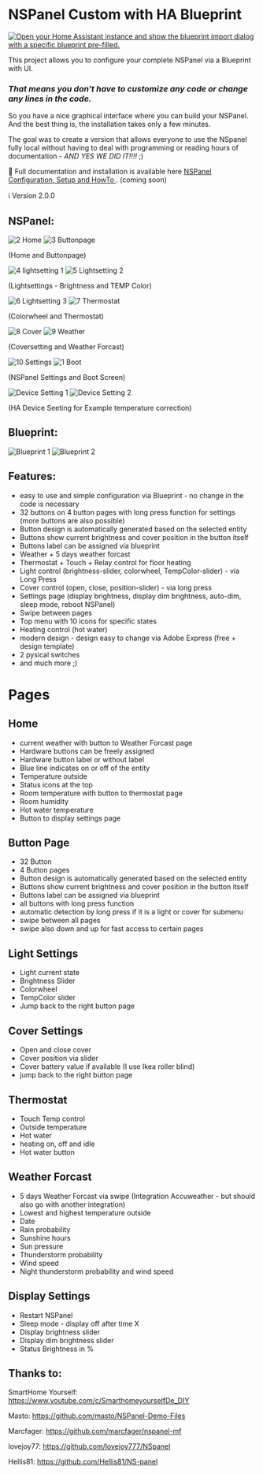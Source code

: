 # NSPanel Custom with HA Blueprint
[![Open your Home Assistant instance and show the blueprint import dialog with a specific blueprint pre-filled.](https://my.home-assistant.io/badges/blueprint_import.svg)](https://my.home-assistant.io/redirect/blueprint_import/?blueprint_url=https%3A%2F%2Fgithub.com%2FBlackymas%2FNSPanel_HA_Blueprint%2Fblob%2Fmain%2Fnspnael_blueprint.yaml)

This project allows you to configure your complete NSPanel via a Blueprint with UI.
### *That means you don't have to customize any code or change any lines in the code.*

So you have a nice graphical interface where you can build your NSPanel.
And the best thing is, the installation takes only a few minutes.

The goal was to create a version that allows everyone to use the NSpanel fully local without having to deal with programming or reading hours of documentation - *AND YES WE DID IT!!!!* ;)

📕 Full documentation and installation is available here [NSPanel Configuration, Setup and HowTo ](https://github.com/Blackymas/NSPanel_HA_Blueprint/wiki). (coming soon)


ℹ️ Version 2.0.0
    

## NSPanel:
![2 Home](https://user-images.githubusercontent.com/41958506/203653897-cf96a7af-2b92-4ad9-a375-987decad5aa7.png)
![3 Buttonpage](https://user-images.githubusercontent.com/41958506/203654022-c6d81263-ce56-4a84-917a-9d4911f19f55.png)

(Home and Buttonpage)


![4 lightsetting 1](https://user-images.githubusercontent.com/41958506/203654055-943d1910-7673-4d9f-ad81-7ef00d155e5a.png)
![5 Lightsetting 2](https://user-images.githubusercontent.com/41958506/203654076-93e110df-f314-4cf1-8500-ed667f2202fd.png)

(Lightsettings - Brightness and TEMP Color)


![6 Lightsetting 3](https://user-images.githubusercontent.com/41958506/203654179-f7303b02-c886-4890-b976-cb498940a627.png)
![7 Thermostat](https://user-images.githubusercontent.com/41958506/203654189-4294b634-430f-423c-b170-9f1680f94b0e.png)

(Colorwheel and Thermostat)


![8 Cover](https://user-images.githubusercontent.com/41958506/203654290-c6ec2f2f-7924-492c-914c-0d96dc3907e0.png)
![9 Weather](https://user-images.githubusercontent.com/41958506/203654307-24000d00-b7e1-47eb-bd64-9e97b508db52.png)

(Coversetting and Weather Forcast)


![10 Settings](https://user-images.githubusercontent.com/41958506/203654386-e4e574ad-8674-4268-84dd-1c4e40f98eb9.png)
![1 Boot](https://user-images.githubusercontent.com/41958506/203667473-d33523a4-3197-4838-9099-cccebfc727db.png)

(NSPanel Settings and Boot Screen)


![Device Setting 1](https://user-images.githubusercontent.com/41958506/203723223-8afc0e44-51cf-49ed-8a49-8ba713716639.png)
![Device Setting 2](https://user-images.githubusercontent.com/41958506/203724491-53ecd93d-bc7c-4c2d-850b-f106691e2639.png)


(HA Device Seeting for Example temperature correction)


## Blueprint:
![Blueprint 1](https://user-images.githubusercontent.com/41958506/203655004-a11f5a1c-d098-4e1a-958a-0293e50000b2.png)
![Blueprint 2](https://user-images.githubusercontent.com/41958506/203655014-e6cae9df-aaf8-4537-8165-b8f44a177d3b.png)



## Features:
- easy to use and simple configuration via Blueprint - no change in the code is necessary
- 32 buttons on 4 button pages with long press function for settings (more buttons are also possible)
- Button design is automatically generated based on the selected entity
- Buttons show current brightness and cover position in the button itself
- Buttons label can be assigned via blueprint
- Weather + 5 days weather forcast
- Thermostat + Touch + Relay control for floor heating
- Light control (brightness-slider, colorwheel, TempColor-slider) - via Long Press
- Cover control (open, close, position-slider) - via long press
- Settings page (display brightness, display dim brightness, auto-dim, sleep mode, reboot NSPanel)
- Swipe between pages
- Top menu with 10 icons for specific states
- Heating control (hot water)
- modern design - design easy to change via Adobe Express (free + design template)
- 2 pysical switches
- and much more ;)


# Pages

## Home
- current weather with button to Weather Forcast page
- Hardware buttons can be freely assigned
- Hardware button label or without label
- Blue line indicates on or off of the entity
- Temperature outside
- Status icons at the top
- Room temperature with button to thermostat page
- Room humidity
- Hot water temperature
- Button to display settings page


## Button Page
- 32 Button
- 4 Button pages
- Button design is automatically generated based on the selected entity
- Buttons show current brightness and cover position in the button itself
- Buttons label can be assigned via blueprint
- all buttons with long press function
- automatic detection by long press if it is a light or cover for submenu
- swipe between all pages 
- swipe also down and up for fast access to certain pages


## Light Settings
- Light current state
- Brightness Slider
- Colorwheel
- TempColor slider
- Jump back to the right button page


## Cover Settings
- Open and close cover
- Cover position via slider
- Cover battery value if available (I use Ikea roller blind)
- jump back to the right button page


## Thermostat
- Touch Temp control 
- Outside temperature
- Hot water
- heating on, off and idle
- Hot water button


## Weather Forcast
- 5 days Weather Forcast via swipe (Integration Accuweather - but should also go with another integration)
- Lowest and highest temperature outside
- Date
- Rain probability
- Sunshine hours
- Sun pressure 
- Thunderstorm probability
- Wind speed
- Night thunderstorm probability and wind speed


## Display Settings
- Restart NSPanel
- Sleep mode - display off after time X
- Display brightness slider
- Display dim brightness slider
- Status Brightness in %




## Thanks to:
SmartHome Yourself: https://www.youtube.com/c/SmarthomeyourselfDe_DIY

Masto: https://github.com/masto/NSPanel-Demo-Files

Marcfager:  https://github.com/marcfager/nspanel-mf

lovejoy77: https://github.com/lovejoy777/NSpanel

Hellis81: https://github.com/Hellis81/NS-panel
